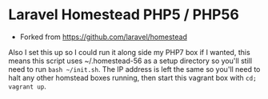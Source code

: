 # Laravel Homestead PHP5 / PHP56

* Forked from https://github.com/laravel/homestead

Also I set this up so I could run it along side my PHP7 box if I wanted, this means this script uses ~/.homestead-56 as a setup directory so you'll still need to run `bash ~/init.sh`. The IP address is left the same so you'll need to halt any other homstead boxes running, then start this vagrant box with `cd; vagrant up`.
